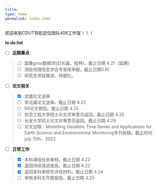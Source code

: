 ```yaml
---
title: 
type: home
permalink: index.html
---
```

欢迎来到CDUT导航定位团队406工作室！！！


**to do list** 
- [ ] **近期重点**
>   - [ ] 国重gnss数据测试(长鑫，程林)。截止日期 4.21（延期）
>   - [ ] 测绘地理信息学会专家库申报。截止日期5.10
>   - [ ] 研究生项目推进，待细化。
- [ ] **论文相关**  
>   - [x] 梁雄论文送审
>   - [ ] 李兆雄论文送审。截止日期 4.25
>   - [ ] RS论文修回。截止日期 4.25
>   - [ ] 信息工程大学硕士论文评审意见返回。截止日期 4.25
>   - [ ] 长安大学硕士论文评审意见返回。截止日期 4.29
>   - [ ] 论文投稿：Modelling Geodetic Time Series and Applications for Earth Science and Environmental Monitoring专刊投稿。截止时间 july 15th，2022
- [ ] **日常工作**
>   - [x] 本科课程任务审核。截止日期 4.22
>   - [x] 返回持续改进报告。截止日期 4.22
>   - [x] 返回本科审核性评估材料。截止日期 4.24
>   - [ ] 审核本科生开题报告。截止日期 4.25


